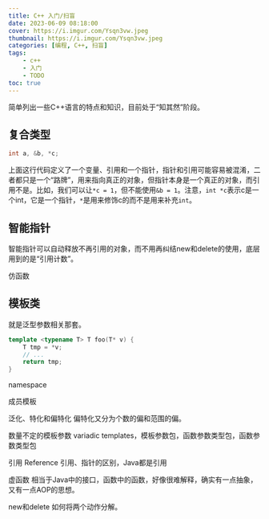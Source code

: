 ```yaml
---
title: C++ 入门/扫盲
date: 2023-06-09 08:18:00
cover: https://i.imgur.com/Ysqn3vw.jpeg
thumbnail: https://i.imgur.com/Ysqn3vw.jpeg
categories: [编程, C++, 扫盲]
tags:
    - c++
    - 入门
    - TODO
toc: true
---
```

简单列出一些C++语言的特点和知识，目前处于“知其然”阶段。
<!--more-->
## 复合类型

```c++
int a, &b, *c;
```

上面这行代码定义了一个变量、引用和一个指针，指针和引用可能容易被混淆，二者都只是一个“路牌”，用来指向真正的对象，但指针本身是一个真正的对象，而引用不是。比如，我们可以让`*c = 1`，但不能使用`&b = 1`。注意，`int *c`表示c是一个int，它是一个指针，`*`是用来修饰c的而不是用来补充`int`。

## 智能指针

智能指针可以自动释放不再引用的对象，而不用再纠结new和delete的使用，底层用到的是“引用计数”。

仿函数

## 模板类

就是泛型参数相关那套。

```c++
template <typename T> T foo(T* v) {
    T tmp = *v;
    // ...
    return tmp;
}
```

namespace

成员模板

泛化、特化和偏特化
    偏特化又分为个数的偏和范围的偏。

数量不定的模板参数
    variadic templates，模板参数包，函数参数类型包，函数参数类型包

引用 Reference
    引用、指针的区别，Java都是引用

虚函数
    相当于Java中的接口，函数中的函数，好像很难解释，确实有一点抽象，又有一点AOP的思想。

new和delete
    如何将两个动作分解。
